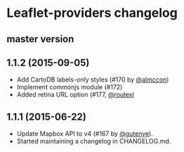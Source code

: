 
# Leaflet-providers changelog

## master version


## 1.1.2 (2015-09-05)
 - Add CartoDB labels-only styles (#170 by [@almccon](https://github.com/almccon))
 - Implement commonjs module (#172)
 - Added retina URL option (#177, [@routexl](https://github.com/routexl)

## 1.1.1 (2015-06-22)

 - Update Mapbox API to v4 (#167 by [@gutenye](https://github.com/gutenye)).
 - Started maintaining a changelog in CHANGELOG.md.
